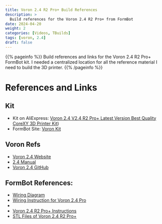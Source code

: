 ```yaml
---
title: Voron 2.4 R2 Pro+ Build References
description: >
  Build references for the Voron 2.4 R2 Pro+ from FormBot
date: 2024-04-20
weight: 2
categories: [Videos, TBuilds]
tags: [voron, 2.4]
draft: false
---
```


{{% pageinfo %}}
Build references and links for the Voron 2.4 R2 Pro+ FormBot kit. I needed a centralized location for all the reference material I need to build the 3D printer.
{{% /pageinfo %}}

# References and Links

## Kit

- Kit on AliExpress: [Voron 2.4 V2.4 R2 Pro+ Latest Version Best Quality CoreXY 3D Printer Kit](https://www.aliexpress.us/item/3256803199034766.html?spm=a2g0o.order_list.order_list_main.5.2cfe1802Npe2Rk&gatewayAdapt=glo2usa))
- FormBot Site: [Voron Kit](https://www.formbot3d.com/products/voron-24-r2-pro-corexy-3d-printer-kit-with-m8p-cb1-board-and-canbus-wiring-system?VariantsId=10481)

## Voron Refs

- [Voron 2.4 Website](https://vorondesign.com/voron2.4)
- [2.4 Manual](https://github.com/VoronDesign/Voron-2/raw/Voron2.4/Manual/Assembly_Manual_2.4r2.pdf)
- [Voron 2.4 GitHub](https://github.com/VoronDesign/Voron-2/)

## FormBot References:

- [Wiring Diagram](https://drive.google.com/file/d/1Cq7LWvDv7ZkAo8UH1fZQUC-eRevE1t4u/view?pli=1)
- [Wiring Instruction for Voron 2.4 Pro](https://drive.google.com/file/d/19wdkwaP-MP6JrulkZ-r0Kav1kbvxzPzk/view)
-
- [Voron 2.4 R2 Pro+ Instructions](https://drive.google.com/file/d/1HAoaRFFA4JQNH5PZTGo-tmtvavjdQbKO/view)
- [STL Files of Voron 2.4 R2 Pro+](https://drive.google.com/file/d/19wdkwaP-MP6JrulkZ-r0Kav1kbvxzPzk/view)
